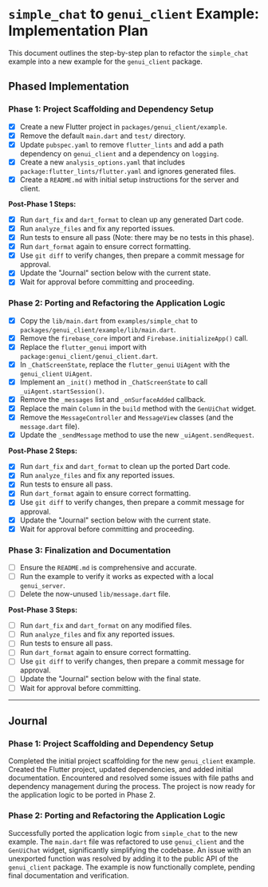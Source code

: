 # `simple_chat` to `genui_client` Example: Implementation Plan

This document outlines the step-by-step plan to refactor the `simple_chat` example into a new example for the `genui_client` package.

## Phased Implementation

### Phase 1: Project Scaffolding and Dependency Setup

- [x] Create a new Flutter project in `packages/genui_client/example`.
- [x] Remove the default `main.dart` and `test/` directory.
- [x] Update `pubspec.yaml` to remove `flutter_lints` and add a path dependency on `genui_client` and a dependency on `logging`.
- [x] Create a new `analysis_options.yaml` that includes `package:flutter_lints/flutter.yaml` and ignores generated files.
- [x] Create a `README.md` with initial setup instructions for the server and client.

**Post-Phase 1 Steps:**
- [x] Run `dart_fix` and `dart_format` to clean up any generated Dart code.
- [x] Run `analyze_files` and fix any reported issues.
- [x] Run tests to ensure all pass (Note: there may be no tests in this phase).
- [x] Run `dart_format` again to ensure correct formatting.
- [x] Use `git diff` to verify changes, then prepare a commit message for approval.
- [x] Update the "Journal" section below with the current state.
- [x] Wait for approval before committing and proceeding.

### Phase 2: Porting and Refactoring the Application Logic

- [x] Copy the `lib/main.dart` from `examples/simple_chat` to `packages/genui_client/example/lib/main.dart`.
- [x] Remove the `firebase_core` import and `Firebase.initializeApp()` call.
- [x] Replace the `flutter_genui` import with `package:genui_client/genui_client.dart`.
- [x] In `_ChatScreenState`, replace the `flutter_genui` `UiAgent` with the `genui_client` `UiAgent`.
- [x] Implement an `_init()` method in `_ChatScreenState` to call `_uiAgent.startSession()`.
- [x] Remove the `_messages` list and `_onSurfaceAdded` callback.
- [x] Replace the main `Column` in the `build` method with the `GenUiChat` widget.
- [x] Remove the `MessageController` and `MessageView` classes (and the `message.dart` file).
- [x] Update the `_sendMessage` method to use the new `_uiAgent.sendRequest`.

**Post-Phase 2 Steps:**
- [x] Run `dart_fix` and `dart_format` to clean up the ported Dart code.
- [x] Run `analyze_files` and fix any reported issues.
- [x] Run tests to ensure all pass.
- [x] Run `dart_format` again to ensure correct formatting.
- [x] Use `git diff` to verify changes, then prepare a commit message for approval.
- [x] Update the "Journal" section below with the current state.
- [x] Wait for approval before committing and proceeding.

### Phase 3: Finalization and Documentation

- [ ] Ensure the `README.md` is comprehensive and accurate.
- [ ] Run the example to verify it works as expected with a local `genui_server`.
- [ ] Delete the now-unused `lib/message.dart` file.

**Post-Phase 3 Steps:**

- [ ] Run `dart_fix` and `dart_format` on any modified files.
- [ ] Run `analyze_files` and fix any reported issues.
- [ ] Run tests to ensure all pass.
- [ ] Run `dart_format` again to ensure correct formatting.
- [ ] Use `git diff` to verify changes, then prepare a commit message for approval.
- [ ] Update the "Journal" section below with the final state.
- [ ] Wait for approval before committing.

---

## Journal

### Phase 1: Project Scaffolding and Dependency Setup

Completed the initial project scaffolding for the new `genui_client` example. Created the Flutter project, updated dependencies, and added initial documentation. Encountered and resolved some issues with file paths and dependency management during the process. The project is now ready for the application logic to be ported in Phase 2.

### Phase 2: Porting and Refactoring the Application Logic

Successfully ported the application logic from `simple_chat` to the new example. The `main.dart` file was refactored to use `genui_client` and the `GenUiChat` widget, significantly simplifying the codebase. An issue with an unexported function was resolved by adding it to the public API of the `genui_client` package. The example is now functionally complete, pending final documentation and verification.
